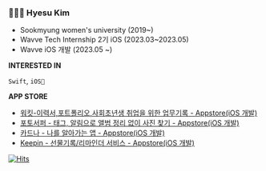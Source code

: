 ### 👩🏻‍💻 Hyesu Kim 

- Sookmyung women's university (2019~)
- Wavve Tech Internship 2기 iOS (2023.03~2023.05)
- Wavve iOS 개발 (2023.05 ~)


**INTERESTED IN**

`Swift`, `iOS🍎`


**APP STORE**

- [워킷-이력서,포트폴리오,사회초년생 취업을 위한 업무기록 - Appstore(iOS 개발)](https://apps.apple.com/kr/app/%EC%9B%8C%ED%82%B7-%EC%9D%B4%EB%A0%A5%EC%84%9C-%ED%8F%AC%ED%8A%B8%ED%8F%B4%EB%A6%AC%EC%98%A4-%EC%82%AC%ED%9A%8C%EC%B4%88%EB%85%84%EC%83%9D-%EC%B7%A8%EC%97%85%EC%9D%84-%EC%9C%84%ED%95%9C-%EC%97%85%EB%AC%B4%EA%B8%B0%EB%A1%9D/id6448702578)
- [포토서퍼 - 태그, 알림으로 앨범 정리 없이 사진 찾기 - Appstore(iOS 개발)](https://apps.apple.com/kr/app/%ED%8F%AC%ED%86%A0%EC%84%9C%ED%8D%BC-%ED%83%9C%EA%B7%B8-%EC%95%8C%EB%A6%BC%EC%9C%BC%EB%A1%9C-%EC%95%A8%EB%B2%94-%EC%A0%95%EB%A6%AC-%EC%97%86%EC%9D%B4-%EC%82%AC%EC%A7%84-%EC%B0%BE%EA%B8%B0/id1639349561)
- [카드나 - 나를 알아가는 앱 - Appstore(iOS 개발)](https://apple.co/3tBqeh5)
- [Keepin - 선물기록/리마인더 서비스 - Appstore(iOS 개발)](https://apps.apple.com/do/app/keepin-%EC%84%A0%EB%AC%BC-%EA%B8%B0%EB%A1%9D-%EB%A6%AC%EB%A7%88%EC%9D%B8%EB%8D%94-%EC%84%9C%EB%B9%84%EC%8A%A4/id1589579894)


[![Hits](https://hits.seeyoufarm.com/api/count/incr/badge.svg?url=https%3A%2F%2Fgithub.com%2Fhyesuuou&count_bg=%232B7AAA&title_bg=%23555555&icon=&icon_color=%23E7E7E7&title=hits&edge_flat=false)](https://hits.seeyoufarm.com)




<!--
**hyesuuou/hyesuuou** is a ✨ _special_ ✨ repository because its `README.md` (this file) appears on your GitHub profile.

Here are some ideas to get you started:

- 🔭 I’m currently working on ...
- 🌱 I’m currently learning ...
- 👯 I’m looking to collaborate on ...
- 🤔 I’m looking for help with ...
- 💬 Ask me about ...
- 📫 How to reach me: ...
- 😄 Pronouns: ...
- ⚡ Fun fact: ...
-->

